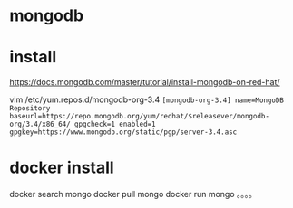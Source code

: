 # mongodb

# install
https://docs.mongodb.com/master/tutorial/install-mongodb-on-red-hat/


vim /etc/yum.repos.d/mongodb-org-3.4
`
[mongodb-org-3.4]
name=MongoDB Repository
baseurl=https://repo.mongodb.org/yum/redhat/$releasever/mongodb-org/3.4/x86_64/
gpgcheck=1
enabled=1
gpgkey=https://www.mongodb.org/static/pgp/server-3.4.asc
`
# docker install
docker search mongo
docker pull mongo
docker run mongo 。。。。

# 
